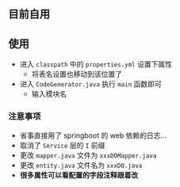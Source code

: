 ## 目前自用

## 使用
- 进入 `classpath` 中的 `properties.yml` 设置下属性
  - 将表名设置也移动到该位置了
- 进入 `CodeGenerator.java` 执行 `main` 函数即可
  - 输入模块名

### 注意事项
- 省事直接用了 springboot 的 web 依赖的日志...
- 取消了 `Service` 层的 `I` 前缀
- 更改 `mapper.java` 文件为 `xxxDOMapper.java`
- 更改 `entity.java` 文件名为 `xxxDO.java`
- **很多属性可以看配置的字段注释跟着改**